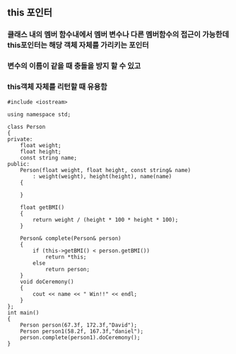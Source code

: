 ##  this 포인터
### 클래스 내의 멤버 함수내에서 멤버 변수나 다른 멤버함수의 접근이 가능한데 this포인터는 해당 객체 자체를 가리키는 포인터
### 변수의 이름이 같을 때 충돌을 방지 할 수 있고
### this객체 자체를 리턴할 때 유용함
```
#include <iostream>

using namespace std;

class Person
{
private:
	float weight;
	float height;
	const string name;
public:
	Person(float weight, float height, const string& name)
		: weight(weight), height(height), name(name)
	{

	}

	float getBMI()
	{
		return weight / (height * 100 * height * 100);
	}

	Person& complete(Person& person)
	{
		if (this->getBMI() < person.getBMI())
			return *this;
		else
			return person;
	}
	void doCeremony()
	{
		cout << name << " Win!!" << endl;
	}
};
int main()
{
	Person person(67.3f, 172.3f,"David");
	Person person1(58.2f, 167.3f,"daniel");
	person.complete(person1).doCeremony();
}
```
